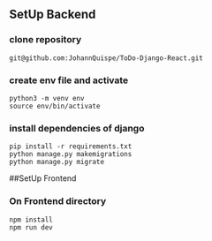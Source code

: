 ## **SetUp Backend**
### clone repository
```
git@github.com:JohannQuispe/ToDo-Django-React.git
```
### create env file and activate
```
python3 -m venv env 
source env/bin/activate
```
### install dependencies of django 
```
pip install -r requirements.txt
python manage.py makemigrations
python manage.py migrate
```
##SetUp Frontend
### On Frontend directory 
```
npm install
npm run dev
```
